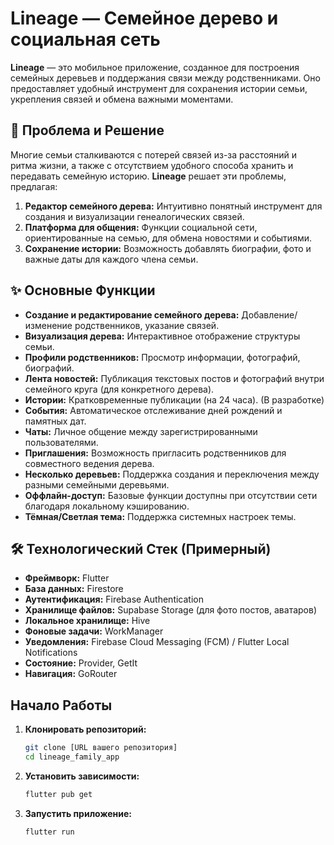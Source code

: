 # Lineage — Семейное дерево и социальная сеть

**Lineage** — это мобильное приложение, созданное для построения семейных деревьев и поддержания связи между родственниками. Оно предоставляет удобный инструмент для сохранения истории семьи, укрепления связей и обмена важными моментами.

## 🚩 Проблема и Решение

Многие семьи сталкиваются с потерей связей из-за расстояний и ритма жизни, а также с отсутствием удобного способа хранить и передавать семейную историю. **Lineage** решает эти проблемы, предлагая:

1.  **Редактор семейного дерева:** Интуитивно понятный инструмент для создания и визуализации генеалогических связей.
2.  **Платформа для общения:** Функции социальной сети, ориентированные на семью, для обмена новостями и событиями.
3.  **Сохранение истории:** Возможность добавлять биографии, фото и важные даты для каждого члена семьи.

## ✨ Основные Функции

*   **Создание и редактирование семейного дерева:** Добавление/изменение родственников, указание связей.
*   **Визуализация дерева:** Интерактивное отображение структуры семьи.
*   **Профили родственников:** Просмотр информации, фотографий, биографий.
*   **Лента новостей:** Публикация текстовых постов и фотографий внутри семейного круга (для конкретного дерева).
*   **Истории:** Кратковременные публикации (на 24 часа). (В разработке)
*   **События:** Автоматическое отслеживание дней рождений и памятных дат.
*   **Чаты:** Личное общение между зарегистрированными пользователями.
*   **Приглашения:** Возможность пригласить родственников для совместного ведения дерева.
*   **Несколько деревьев:** Поддержка создания и переключения между разными семейными деревьями.
*   **Оффлайн-доступ:** Базовые функции доступны при отсутствии сети благодаря локальному кэшированию.
*   **Тёмная/Светлая тема:** Поддержка системных настроек темы.

## 🛠 Технологический Стек (Примерный)

*   **Фреймворк:** Flutter
*   **База данных:** Firestore
*   **Аутентификация:** Firebase Authentication
*   **Хранилище файлов:** Supabase Storage (для фото постов, аватаров)
*   **Локальное хранилище:** Hive
*   **Фоновые задачи:** WorkManager
*   **Уведомления:** Firebase Cloud Messaging (FCM) / Flutter Local Notifications
*   **Состояние:** Provider, GetIt
*   **Навигация:** GoRouter

## Начало Работы

1.  **Клонировать репозиторий:**
    ```bash
    git clone [URL вашего репозитория]
    cd lineage_family_app
    ```
2.  **Установить зависимости:**
    ```bash
    flutter pub get
    ```
3.  **Запустить приложение:**
    ```bash
    flutter run
    ```
